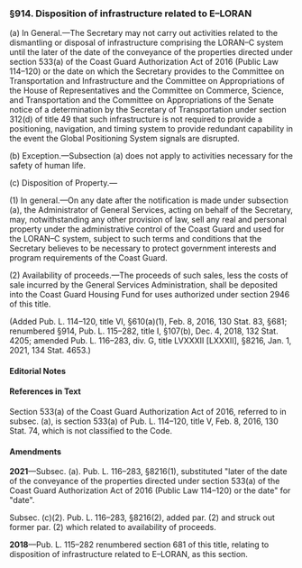 ### §914. Disposition of infrastructure related to E–LORAN ###

(a) In General.—The Secretary may not carry out activities related to the dismantling or disposal of infrastructure comprising the LORAN–C system until the later of the date of the conveyance of the properties directed under section 533(a) of the Coast Guard Authorization Act of 2016 (Public Law 114–120) or the date on which the Secretary provides to the Committee on Transportation and Infrastructure and the Committee on Appropriations of the House of Representatives and the Committee on Commerce, Science, and Transportation and the Committee on Appropriations of the Senate notice of a determination by the Secretary of Transportation under section 312(d) of title 49 that such infrastructure is not required to provide a positioning, navigation, and timing system to provide redundant capability in the event the Global Positioning System signals are disrupted.

(b) Exception.—Subsection (a) does not apply to activities necessary for the safety of human life.

(c) Disposition of Property.—

(1) In general.—On any date after the notification is made under subsection (a), the Administrator of General Services, acting on behalf of the Secretary, may, notwithstanding any other provision of law, sell any real and personal property under the administrative control of the Coast Guard and used for the LORAN–C system, subject to such terms and conditions that the Secretary believes to be necessary to protect government interests and program requirements of the Coast Guard.

(2) Availability of proceeds.—The proceeds of such sales, less the costs of sale incurred by the General Services Administration, shall be deposited into the Coast Guard Housing Fund for uses authorized under section 2946 of this title.

(Added Pub. L. 114–120, title VI, §610(a)(1), Feb. 8, 2016, 130 Stat. 83, §681; renumbered §914, Pub. L. 115–282, title I, §107(b), Dec. 4, 2018, 132 Stat. 4205; amended Pub. L. 116–283, div. G, title LVXXXII [LXXXII], §8216, Jan. 1, 2021, 134 Stat. 4653.)

#### **Editorial Notes** ####

#### References in Text ####

Section 533(a) of the Coast Guard Authorization Act of 2016, referred to in subsec. (a), is section 533(a) of Pub. L. 114–120, title V, Feb. 8, 2016, 130 Stat. 74, which is not classified to the Code.

#### Amendments ####

**2021**—Subsec. (a). Pub. L. 116–283, §8216(1), substituted "later of the date of the conveyance of the properties directed under section 533(a) of the Coast Guard Authorization Act of 2016 (Public Law 114–120) or the date" for "date".

Subsec. (c)(2). Pub. L. 116–283, §8216(2), added par. (2) and struck out former par. (2) which related to availability of proceeds.

**2018**—Pub. L. 115–282 renumbered section 681 of this title, relating to disposition of infrastructure related to E–LORAN, as this section.